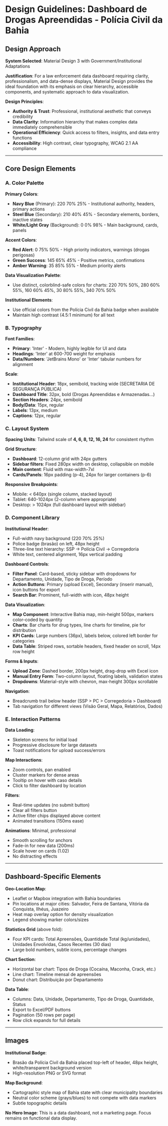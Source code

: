 # Design Guidelines: Dashboard de Drogas Apreendidas - Polícia Civil da Bahia

## Design Approach

**System Selected**: Material Design 3 with Government/Institutional Adaptations

**Justification**: For a law enforcement data dashboard requiring clarity, professionalism, and data-dense displays, Material Design provides the ideal foundation with its emphasis on clear hierarchy, accessible components, and systematic approach to data visualization.

**Design Principles**:
- **Authority & Trust**: Professional, institutional aesthetic that conveys credibility
- **Data Clarity**: Information hierarchy that makes complex data immediately comprehensible
- **Operational Efficiency**: Quick access to filters, insights, and data entry functions
- **Accessibility**: High contrast, clear typography, WCAG 2.1 AA compliance

---

## Core Design Elements

### A. Color Palette

**Primary Colors**:
- **Navy Blue** (Primary): 220 70% 25% - Institutional authority, headers, primary actions
- **Steel Blue** (Secondary): 210 40% 45% - Secondary elements, borders, inactive states
- **White/Light Gray** (Background): 0 0% 98% - Main background, cards, panels

**Accent Colors**:
- **Red Alert**: 0 75% 50% - High priority indicators, warnings (drogas perigosas)
- **Green Success**: 145 65% 45% - Positive metrics, confirmations
- **Amber Warning**: 35 85% 55% - Medium priority alerts

**Data Visualization Palette**:
- Use distinct, colorblind-safe colors for charts: 220 70% 50%, 280 60% 55%, 160 60% 45%, 30 80% 55%, 340 70% 50%

**Institutional Elements**:
- Use official colors from the Polícia Civil da Bahia badge when available
- Maintain high contrast (4.5:1 minimum) for all text

### B. Typography

**Font Families**:
- **Primary**: 'Inter' - Modern, highly legible for UI and data
- **Headings**: 'Inter' at 600-700 weight for emphasis
- **Data/Numbers**: 'JetBrains Mono' or 'Inter' tabular numbers for alignment

**Scale**:
- **Institutional Header**: 18px, semibold, tracking wide (SECRETARIA DE SEGURANÇA PÚBLICA)
- **Dashboard Title**: 32px, bold (Drogas Apreendidas e Armazenadas...)
- **Section Headers**: 24px, semibold
- **Body/Data**: 15px, regular
- **Labels**: 13px, medium
- **Captions**: 12px, regular

### C. Layout System

**Spacing Units**: Tailwind scale of **4, 6, 8, 12, 16, 24** for consistent rhythm

**Grid Structure**:
- **Dashboard**: 12-column grid with 24px gutters
- **Sidebar filters**: Fixed 280px width on desktop, collapsible on mobile
- **Main content**: Fluid with max-width-7xl
- **Cards/Panels**: 16px padding (p-4), 24px for larger containers (p-6)

**Responsive Breakpoints**:
- Mobile: < 640px (single column, stacked layout)
- Tablet: 640-1024px (2-column where appropriate)
- Desktop: > 1024px (full dashboard layout with sidebar)

### D. Component Library

**Institutional Header**:
- Full-width navy background (220 70% 25%)
- Police badge (brasão) on left, 48px height
- Three-line text hierarchy: SSP → Polícia Civil → Corregedoria
- White text, centered alignment, 16px vertical padding

**Dashboard Controls**:
- **Filter Panel**: Card-based, sticky sidebar with dropdowns for Departamento, Unidade, Tipo de Droga, Período
- **Action Buttons**: Primary (upload Excel), Secondary (inserir manual), icon buttons for export
- **Search Bar**: Prominent, full-width with icon, 48px height

**Data Visualization**:
- **Map Component**: Interactive Bahia map, min-height 500px, markers color-coded by quantity
- **Charts**: Bar charts for drug types, line charts for timeline, pie for distribution
- **KPI Cards**: Large numbers (36px), labels below, colored left border for categories
- **Data Table**: Striped rows, sortable headers, fixed header on scroll, 14px row height

**Forms & Inputs**:
- **Upload Zone**: Dashed border, 200px height, drag-drop with Excel icon
- **Manual Entry Form**: Two-column layout, floating labels, validation states
- **Dropdowns**: Material-style with chevron, max-height 300px scrollable

**Navigation**:
- Breadcrumb trail below header (SSP > PC > Corregedoria > Dashboard)
- Tab navigation for different views (Visão Geral, Mapa, Relatórios, Dados)

### E. Interaction Patterns

**Data Loading**:
- Skeleton screens for initial load
- Progressive disclosure for large datasets
- Toast notifications for upload success/errors

**Map Interactions**:
- Zoom controls, pan enabled
- Cluster markers for dense areas
- Tooltip on hover with caso details
- Click to filter dashboard by location

**Filters**:
- Real-time updates (no submit button)
- Clear all filters button
- Active filter chips displayed above content
- Animated transitions (150ms ease)

**Animations**: Minimal, professional
- Smooth scrolling for anchors
- Fade-in for new data (200ms)
- Scale hover on cards (1.02)
- No distracting effects

---

## Dashboard-Specific Elements

**Geo-Location Map**:
- Leaflet or Mapbox integration with Bahia boundaries
- Pin locations at major cities: Salvador, Feira de Santana, Vitória da Conquista, Ilhéus, Juazeiro
- Heat map overlay option for density visualization
- Legend showing marker colors/sizes

**Statistics Grid** (above fold):
- Four KPI cards: Total Apreensões, Quantidade Total (kg/unidades), Unidades Envolvidas, Casos Recentes (30 dias)
- Large bold numbers, subtle icons, percentage changes

**Chart Section**:
- Horizontal bar chart: Tipos de Droga (Cocaína, Maconha, Crack, etc.)
- Line chart: Timeline mensal de apreensões
- Donut chart: Distribuição por Departamento

**Data Table**:
- Columns: Data, Unidade, Departamento, Tipo de Droga, Quantidade, Status
- Export to Excel/PDF buttons
- Pagination (50 rows per page)
- Row click expands for full details

---

## Images

**Institutional Badge**: 
- Brasão da Polícia Civil da Bahia placed top-left of header, 48px height, white/transparent background version
- High-resolution PNG or SVG format

**Map Background**:
- Cartographic style map of Bahia state with clear municipality boundaries
- Neutral color scheme (grays/blues) to not compete with data markers
- Subtle topographic details

**No Hero Image**: This is a data dashboard, not a marketing page. Focus remains on functional data display.